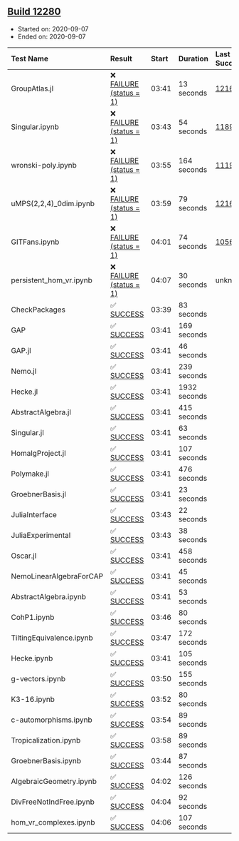 ## [Build 12280](https://oscarci.mathematik.uni-kl.de/job/oscar/12280/)

* Started on: 2020-09-07
* Ended on: 2020-09-07

| Test Name    | Result | Start | Duration | Last Success | First Failure |
|:-------------|:-------|:------|:---------|:-------------|:--------------|
| GroupAtlas.jl | ❌ [FAILURE (status = 1)](https://oscarci.mathematik.uni-kl.de/job/oscar/12280/artifact/logs/build-12280/GroupAtlas.jl.log) | 03:41 | 13 seconds | [12167](https://oscarci.mathematik.uni-kl.de/job/oscar/12167/) | [12168](https://oscarci.mathematik.uni-kl.de/job/oscar/12168/) |
| Singular.ipynb | ❌ [FAILURE (status = 1)](https://oscarci.mathematik.uni-kl.de/job/oscar/12280/artifact/logs/build-12280/Singular.ipynb.log) | 03:43 | 54 seconds | [11893](https://oscarci.mathematik.uni-kl.de/job/oscar/11893/) | [11894](https://oscarci.mathematik.uni-kl.de/job/oscar/11894/) |
| wronski-poly.ipynb | ❌ [FAILURE (status = 1)](https://oscarci.mathematik.uni-kl.de/job/oscar/12280/artifact/logs/build-12280/wronski-poly.ipynb.log) | 03:55 | 164 seconds | [11192](https://oscarci.mathematik.uni-kl.de/job/oscar/11192/) | [11193](https://oscarci.mathematik.uni-kl.de/job/oscar/11193/) |
| uMPS(2,2,4)_0dim.ipynb | ❌ [FAILURE (status = 1)](https://oscarci.mathematik.uni-kl.de/job/oscar/12280/artifact/logs/build-12280/uMPS-2-2-4-_0dim.ipynb.log) | 03:59 | 79 seconds | [12167](https://oscarci.mathematik.uni-kl.de/job/oscar/12167/) | [12168](https://oscarci.mathematik.uni-kl.de/job/oscar/12168/) |
| GITFans.ipynb | ❌ [FAILURE (status = 1)](https://oscarci.mathematik.uni-kl.de/job/oscar/12280/artifact/logs/build-12280/GITFans.ipynb.log) | 04:01 | 74 seconds | [10566](https://oscarci.mathematik.uni-kl.de/job/oscar/10566/) | [10567](https://oscarci.mathematik.uni-kl.de/job/oscar/10567/) |
| persistent_hom_vr.ipynb | ❌ [FAILURE (status = 1)](https://oscarci.mathematik.uni-kl.de/job/oscar/12280/artifact/logs/build-12280/persistent_hom_vr.ipynb.log) | 04:07 | 30 seconds | unknown | unknown |
| CheckPackages | ✅ [SUCCESS](https://oscarci.mathematik.uni-kl.de/job/oscar/12280/artifact/logs/build-12280/CheckPackages.log) | 03:39 | 83 seconds |  |  |
| GAP | ✅ [SUCCESS](https://oscarci.mathematik.uni-kl.de/job/oscar/12280/artifact/logs/build-12280/GAP.log) | 03:41 | 169 seconds |  |  |
| GAP.jl | ✅ [SUCCESS](https://oscarci.mathematik.uni-kl.de/job/oscar/12280/artifact/logs/build-12280/GAP.jl.log) | 03:41 | 46 seconds |  |  |
| Nemo.jl | ✅ [SUCCESS](https://oscarci.mathematik.uni-kl.de/job/oscar/12280/artifact/logs/build-12280/Nemo.jl.log) | 03:41 | 239 seconds |  |  |
| Hecke.jl | ✅ [SUCCESS](https://oscarci.mathematik.uni-kl.de/job/oscar/12280/artifact/logs/build-12280/Hecke.jl.log) | 03:41 | 1932 seconds |  |  |
| AbstractAlgebra.jl | ✅ [SUCCESS](https://oscarci.mathematik.uni-kl.de/job/oscar/12280/artifact/logs/build-12280/AbstractAlgebra.jl.log) | 03:41 | 415 seconds |  |  |
| Singular.jl | ✅ [SUCCESS](https://oscarci.mathematik.uni-kl.de/job/oscar/12280/artifact/logs/build-12280/Singular.jl.log) | 03:41 | 63 seconds |  |  |
| HomalgProject.jl | ✅ [SUCCESS](https://oscarci.mathematik.uni-kl.de/job/oscar/12280/artifact/logs/build-12280/HomalgProject.jl.log) | 03:41 | 107 seconds |  |  |
| Polymake.jl | ✅ [SUCCESS](https://oscarci.mathematik.uni-kl.de/job/oscar/12280/artifact/logs/build-12280/Polymake.jl.log) | 03:41 | 476 seconds |  |  |
| GroebnerBasis.jl | ✅ [SUCCESS](https://oscarci.mathematik.uni-kl.de/job/oscar/12280/artifact/logs/build-12280/GroebnerBasis.jl.log) | 03:41 | 23 seconds |  |  |
| JuliaInterface | ✅ [SUCCESS](https://oscarci.mathematik.uni-kl.de/job/oscar/12280/artifact/logs/build-12280/JuliaInterface.log) | 03:43 | 22 seconds |  |  |
| JuliaExperimental | ✅ [SUCCESS](https://oscarci.mathematik.uni-kl.de/job/oscar/12280/artifact/logs/build-12280/JuliaExperimental.log) | 03:43 | 38 seconds |  |  |
| Oscar.jl | ✅ [SUCCESS](https://oscarci.mathematik.uni-kl.de/job/oscar/12280/artifact/logs/build-12280/Oscar.jl.log) | 03:41 | 458 seconds |  |  |
| NemoLinearAlgebraForCAP | ✅ [SUCCESS](https://oscarci.mathematik.uni-kl.de/job/oscar/12280/artifact/logs/build-12280/NemoLinearAlgebraForCAP.log) | 03:41 | 45 seconds |  |  |
| AbstractAlgebra.ipynb | ✅ [SUCCESS](https://oscarci.mathematik.uni-kl.de/job/oscar/12280/artifact/logs/build-12280/AbstractAlgebra.ipynb.log) | 03:41 | 53 seconds |  |  |
| CohP1.ipynb | ✅ [SUCCESS](https://oscarci.mathematik.uni-kl.de/job/oscar/12280/artifact/logs/build-12280/CohP1.ipynb.log) | 03:46 | 80 seconds |  |  |
| TiltingEquivalence.ipynb | ✅ [SUCCESS](https://oscarci.mathematik.uni-kl.de/job/oscar/12280/artifact/logs/build-12280/TiltingEquivalence.ipynb.log) | 03:47 | 172 seconds |  |  |
| Hecke.ipynb | ✅ [SUCCESS](https://oscarci.mathematik.uni-kl.de/job/oscar/12280/artifact/logs/build-12280/Hecke.ipynb.log) | 03:41 | 105 seconds |  |  |
| g-vectors.ipynb | ✅ [SUCCESS](https://oscarci.mathematik.uni-kl.de/job/oscar/12280/artifact/logs/build-12280/g-vectors.ipynb.log) | 03:50 | 155 seconds |  |  |
| K3-16.ipynb | ✅ [SUCCESS](https://oscarci.mathematik.uni-kl.de/job/oscar/12280/artifact/logs/build-12280/K3-16.ipynb.log) | 03:52 | 80 seconds |  |  |
| c-automorphisms.ipynb | ✅ [SUCCESS](https://oscarci.mathematik.uni-kl.de/job/oscar/12280/artifact/logs/build-12280/c-automorphisms.ipynb.log) | 03:54 | 89 seconds |  |  |
| Tropicalization.ipynb | ✅ [SUCCESS](https://oscarci.mathematik.uni-kl.de/job/oscar/12280/artifact/logs/build-12280/Tropicalization.ipynb.log) | 03:58 | 89 seconds |  |  |
| GroebnerBasis.ipynb | ✅ [SUCCESS](https://oscarci.mathematik.uni-kl.de/job/oscar/12280/artifact/logs/build-12280/GroebnerBasis.ipynb.log) | 03:44 | 87 seconds |  |  |
| AlgebraicGeometry.ipynb | ✅ [SUCCESS](https://oscarci.mathematik.uni-kl.de/job/oscar/12280/artifact/logs/build-12280/AlgebraicGeometry.ipynb.log) | 04:02 | 126 seconds |  |  |
| DivFreeNotIndFree.ipynb | ✅ [SUCCESS](https://oscarci.mathematik.uni-kl.de/job/oscar/12280/artifact/logs/build-12280/DivFreeNotIndFree.ipynb.log) | 04:04 | 92 seconds |  |  |
| hom_vr_complexes.ipynb | ✅ [SUCCESS](https://oscarci.mathematik.uni-kl.de/job/oscar/12280/artifact/logs/build-12280/hom_vr_complexes.ipynb.log) | 04:06 | 107 seconds |  |  |
